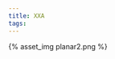 ```yaml
---
title: XXA
tags:
---
```

{% asset_img planar2.png %} 


<!-- https://xubing0906.github.io/works-demo.github.io/2023/10/25/XXA/planar2.png
/works-demo.github.io/works-demo.github.io/2023/10/25/XXA/2023/10/25/XXA/planar2.png
/works-demo.github.io/2023/10/25/XXA/planar2.png -->